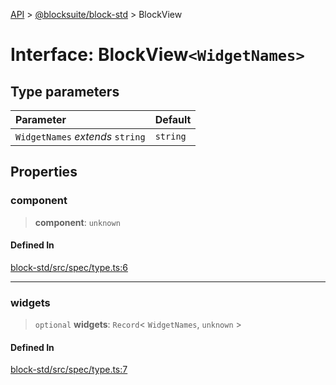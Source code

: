 [API](../../../index.md) > [@blocksuite/block-std](../index.md) > BlockView

# Interface: BlockView`<WidgetNames>`

## Type parameters

| Parameter | Default |
| :------ | :------ |
| `WidgetNames` *extends* `string` | `string` |

## Properties

### component

> **component**: `unknown`

#### Defined In

[block-std/src/spec/type.ts:6](https://github.com/Saul-Mirone/blocksuite/blob/f2324b82e/packages/block-std/src/spec/type.ts#L6)

***

### widgets

> `optional` **widgets**: `Record`\< `WidgetNames`, `unknown` \>

#### Defined In

[block-std/src/spec/type.ts:7](https://github.com/Saul-Mirone/blocksuite/blob/f2324b82e/packages/block-std/src/spec/type.ts#L7)
